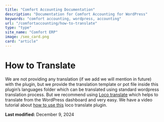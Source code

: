 ```yaml
---
title: "Comfort Accounting Documentation"
description: "Documentation for Comfort Accounting for WordPress"
keywords: "comfort accounting, wordpress, accounting"
url: "/comfortaccounting/how-to-translate"
type: "type"
site_name: "Comfort ERP"
image: /seo_card.png
card: "article"
---
```

# How to Translate

We are not providing any translation (if we add we will mention in future) with the plugin, but we provide the translation template or pot file inside this plugin’s languages folder which can be translated using standard wordpress translation process. But we recommend using [Loco translate](https://wordpress.org/plugins/loco-translate/) which helps to translate from the WordPress dashboard and very easy. We have a video tutorial about [how to use this](https://www.youtube.com/watch?v=yOkEzvjx6PM) loco translate plugin.


**Last modified:** December 9, 2024